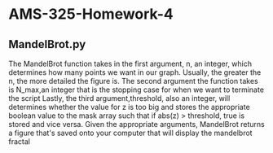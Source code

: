 # AMS-325-Homework-4
## MandelBrot.py
The MandelBrot function takes in the first argument, n, an integer, which determines how many points we want in our graph.
Usually, the greater the n, the more detailed the figure is.
The second argument the function takes is  N_max,an integer that is the stopping case for when we want to terminate the script
Lastly, the third argument,threshold, also an integer, will determines whether the value for z is too big and stores the appropriate boolean value to the mask array such
that if abs(z) > threshold, true is stored and vice versa.
Given the appropriate arguments, MandelBrot returns a figure that's saved onto your computer that will display the mandelbrot fractal
